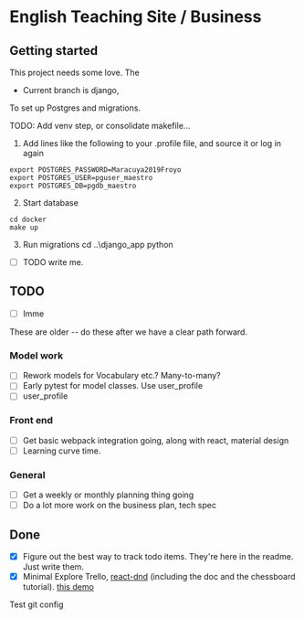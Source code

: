 # English Teaching Site / Business

## Getting started

This project needs some love.  The 

* Current branch is django, 

To set up Postgres and migrations.

TODO:  Add venv step, or consolidate makefile...

1. Add lines like the following to your .profile file, and source it or log in again

```
export POSTGRES_PASSWORD=Maracuya2019Froyo
export POSTGRES_USER=pguser_maestro
export POSTGRES_DB=pgdb_maestro
```

2. Start database
```
cd docker
make up
```

3. Run migrations
cd ..\django_app
python 


- [ ] TODO write me.

## TODO

- [ ] Imme

These are older -- do these after we have a clear path forward.


### Model work

- [ ] Rework models for Vocabulary etc.? Many-to-many?
- [ ] Early pytest for model classes.  Use user_profile
- [ ] user_profile 

### Front end
- [ ] Get basic webpack integration going, along with react, material design
- [ ] Learning curve time.

### General
- [ ] Get a weekly or monthly planning thing going
- [ ] Do a lot more work on the business plan, tech spec

## Done
- [x]  Figure out the best way to track todo items.  They're here in the readme.  Just write them.
- [x] Minimal Explore Trello, [react-dnd](https://github.com/react-dnd/react-dnd) (including the doc and the chessboard tutorial). 
  [this demo](https://codepen.io/DtCarrot/pen/ZpXNja)

Test git config

